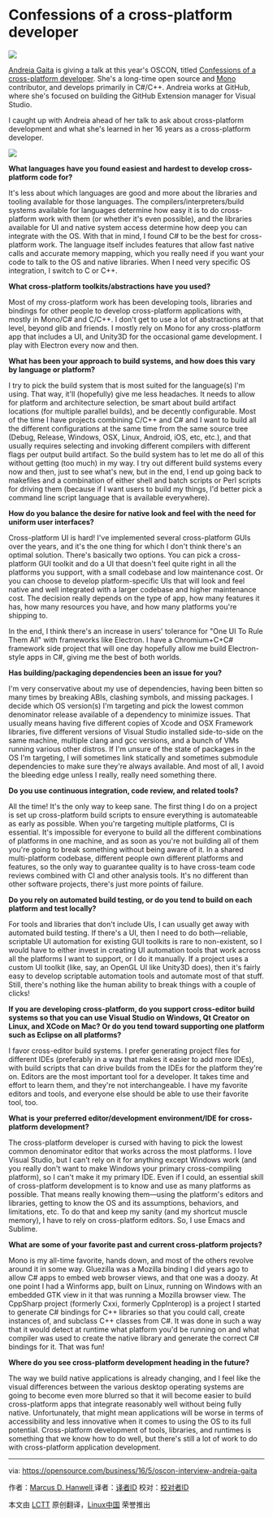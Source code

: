 Confessions of a cross-platform developer
=============================================

![](https://opensource.com/sites/default/files/styles/image-full-size/public/images/business/business_clouds.png?itok=cucHuJnU)

[Andreia Gaita][1] is giving a talk at this year's OSCON, titled [Confessions of a cross-platform developer][2]. She's a long-time open source and [Mono][3] contributor, and develops primarily in C#/C++. Andreia works at GitHub, where she's focused on building the GitHub Extension manager for Visual Studio.

I caught up with Andreia ahead of her talk to ask about cross-platform development and what she's learned in her 16 years as a cross-platform developer.

![](https://opensource.com/sites/default/files/images/life/Interview%20banner%20Q%26A.png)

**What languages have you found easiest and hardest to develop cross-platform code for?**

It's less about which languages are good and more about the libraries and tooling available for those languages. The compilers/interpreters/build systems available for languages determine how easy it is to do cross-platform work with them (or whether it's even possible), and the libraries available for UI and native system access determine how deep you can integrate with the OS. With that in mind, I found C# to be the best for cross-platform work. The language itself includes features that allow fast native calls and accurate memory mapping, which you really need if you want your code to talk to the OS and native libraries. When I need very specific OS integration, I switch to C or C++.

**What cross-platform toolkits/abstractions have you used?** 

Most of my cross-platform work has been developing tools, libraries and bindings for other people to develop cross-platform applications with, mostly in Mono/C# and C/C++. I don't get to use a lot of abstractions at that level, beyond glib and friends. I mostly rely on Mono for any cross-platform app that includes a UI, and Unity3D for the occasional game development. I play with Electron every now and then.

**What has been your approach to build systems, and how does this vary by language or platform?** 

I try to pick the build system that is most suited for the language(s) I'm using. That way, it'll (hopefully) give me less headaches. It needs to allow for platform and architecture selection, be smart about build artifact locations (for multiple parallel builds), and be decently configurable. Most of the time I have projects combining C/C++ and C# and I want to build all the different configurations at the same time from the same source tree (Debug, Release, Windows, OSX, Linux, Android, iOS, etc, etc.), and that usually requires selecting and invoking different compilers with different flags per output build artifact. So the build system has to let me do all of this without getting (too much) in my way. I try out different build systems every now and then, just to see what's new, but in the end, I end up going back to makefiles and a combination of either shell and batch scripts or Perl scripts for driving them (because if I want users to build my things, I'd better pick a command line script language that is available everywhere).

**How do you balance the desire for native look and feel with the need for uniform user interfaces?** 

Cross-platform UI is hard! I've implemented several cross-platform GUIs over the years, and it's the one thing for which I don't think there's an optimal solution. There's basically two options. You can pick a cross-platform GUI toolkit and do a UI that doesn't feel quite right in all the platforms you support, with a small codebase and low maintenance cost. Or you can choose to develop platform-specific UIs that will look and feel native and well integrated with a larger codebase and higher maintenance cost. The decision really depends on the type of app, how many features it has, how many resources you have, and how many platforms you're shipping to.

In the end, I think there's an increase in users' tolerance for "One UI To Rule Them All" with frameworks like Electron. I have a Chromium+C+C# framework side project that will one day hopefully allow me build Electron-style apps in C#, giving me the best of both worlds.

**Has building/packaging dependencies been an issue for you?** 

I'm very conservative about my use of dependencies, having been bitten so many times by breaking ABIs, clashing symbols, and missing packages. I decide which OS version(s) I'm targeting and pick the lowest common denominator release available of a dependency to minimize issues. That usually means having five different copies of Xcode and OSX Framework libraries, five different versions of Visual Studio installed side-to-side on the same machine, multiple clang and gcc versions, and a bunch of VMs running various other distros. If I'm unsure of the state of packages in the OS I'm targeting, I will sometimes link statically and sometimes submodule dependencies to make sure they're always available. And most of all, I avoid the bleeding edge unless I really, really need something there.

**Do you use continuous integration, code review, and related tools?** 

All the time! It's the only way to keep sane. The first thing I do on a project is set up cross-platform build scripts to ensure everything is automateable as early as possible. When you're targeting multiple platforms, CI is essential. It's impossible for everyone to build all the different combinations of platforms in one machine, and as soon as you're not building all of them you're going to break something without being aware of it. In a shared multi-platform codebase, different people own different platforms and features, so the only way to guarantee quality is to have cross-team code reviews combined with CI and other analysis tools. It's no different than other software projects, there's just more points of failure.

**Do you rely on automated build testing, or do you tend to build on each platform and test locally?** 

For tools and libraries that don't include UIs, I can usually get away with automated build testing. If there's a UI, then I need to do both—reliable, scriptable UI automation for existing GUI toolkits is rare to non-existent, so I would have to either invest in creating UI automation tools that work across all the platforms I want to support, or I do it manually. If a project uses a custom UI toolkit (like, say, an OpenGL UI like Unity3D does), then it's fairly easy to develop scriptable automation tools and automate most of that stuff. Still, there's nothing like the human ability to break things with a couple of clicks!

**If you are developing cross-platform, do you support cross-editor build systems so that you can use Visual Studio on Windows, Qt Creator on Linux, and XCode on Mac? Or do you tend toward supporting one platform such as Eclipse on all platforms?** 

I favor cross-editor build systems. I prefer generating project files for different IDEs (preferably in a way that makes it easier to add more IDEs), with build scripts that can drive builds from the IDEs for the platform they're on. Editors are the most important tool for a developer. It takes time and effort to learn them, and they're not interchangeable. I have my favorite editors and tools, and everyone else should be able to use their favorite tool, too.

**What is your preferred editor/development environment/IDE for cross-platform development?** 

The cross-platform developer is cursed with having to pick the lowest common denominator editor that works across the most platforms. I love Visual Studio, but I can't rely on it for anything except Windows work (and you really don't want to make Windows your primary cross-compiling platform), so I can't make it my primary IDE. Even if I could, an essential skill of cross-platform development is to know and use as many platforms as possible. That means really knowing them—using the platform's editors and libraries, getting to know the OS and its assumptions, behaviors, and limitations, etc. To do that and keep my sanity (and my shortcut muscle memory), I have to rely on cross-platform editors. So, I use Emacs and Sublime.

**What are some of your favorite past and current cross-platform projects?** 

Mono is my all-time favorite, hands down, and most of the others revolve around it in some way. Gluezilla was a Mozilla binding I did years ago to allow C# apps to embed web browser views, and that one was a doozy. At one point I had a Winforms app, built on Linux, running on Windows with an embedded GTK view in it that was running a Mozilla browser view. The CppSharp project (formerly Cxxi, formerly CppInterop) is a project I started to generate C# bindings for C++ libraries so that you could call, create instances of, and subclass C++ classes from C#. It was done in such a way that it would detect at runtime what platform you'd be running on and what compiler was used to create the native library and generate the correct C# bindings for it. That was fun!

**Where do you see cross-platform development heading in the future?** 

The way we build native applications is already changing, and I feel like the visual differences between the various desktop operating systems are going to become even more blurred so that it will become easier to build cross-platform apps that integrate reasonably well without being fully native. Unfortunately, that might mean applications will be worse in terms of accessibility and less innovative when it comes to using the OS to its full potential. Cross-platform development of tools, libraries, and runtimes is something that we know how to do well, but there's still a lot of work to do with cross-platform application development.


--------------------------------------------------------------------------------

via: https://opensource.com/business/16/5/oscon-interview-andreia-gaita

作者：[Marcus D. Hanwell ][a]
译者：[译者ID](https://github.com/译者ID)
校对：[校对者ID](https://github.com/校对者ID)

本文由 [LCTT](https://github.com/LCTT/TranslateProject) 原创翻译，[Linux中国](https://linux.cn/) 荣誉推出

[a]: https://opensource.com/users/mhanwell
[1]: https://twitter.com/sh4na
[2]: http://conferences.oreilly.com/oscon/open-source-us/public/schedule/detail/48702
[3]: http://www.mono-project.com/
